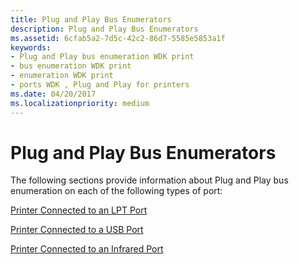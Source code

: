 ```yaml
---
title: Plug and Play Bus Enumerators
description: Plug and Play Bus Enumerators
ms.assetid: 6cfab5a2-7d5c-42c2-86d7-5585e5853a1f
keywords:
- Plug and Play bus enumeration WDK print
- bus enumeration WDK print
- enumeration WDK print
- ports WDK , Plug and Play for printers
ms.date: 04/20/2017
ms.localizationpriority: medium
---
```


# Plug and Play Bus Enumerators





The following sections provide information about Plug and Play bus enumeration on each of the following types of port:

[Printer Connected to an LPT Port](printer-connected-to-an-lpt-port.md)

[Printer Connected to a USB Port](printer-connected-to-a-usb-port.md)

[Printer Connected to an Infrared Port](printer-connected-to-an-infrared-port.md)

 

 




